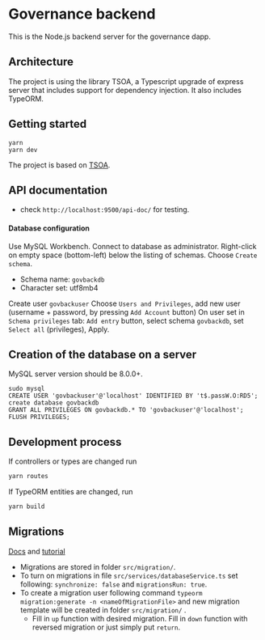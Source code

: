 # Governance backend

This is the Node.js backend server for the governance dapp.

## Architecture

The project is using the library TSOA, a Typescript upgrade of express server that includes support for dependency injection. 
It also includes TypeORM.

## Getting started 

```
yarn
yarn dev
```

The project is based on [TSOA](https://tsoa-community.github.io/docs/). 


## API documentation

- check `http://localhost:9500/api-doc/` for testing.


#### Database configuration

Use MySQL Workbench. Connect to database as administrator. Right-click on empty space (bottom-left) below the listing of schemas. Choose `Create schema`.

- Schema name: `govbackdb`
- Character set: utf8mb4

Create user `govbackuser`
Choose `Users and Privileges`, add new user (username + password, by pressing `Add Account` button)
On user set in `Schema privileges` tab: `Add entry` button, select schema `govbackdb`, set `Select all` (privileges), Apply.    

## Creation of the database on a server

MySQL server version should be 8.0.0+.

```
sudo mysql
CREATE USER 'govbackuser'@'localhost' IDENTIFIED BY 't$.passW.O:RD5';
create database govbackdb
GRANT ALL PRIVILEGES ON govbackdb.* TO 'govbackuser'@'localhost';
FLUSH PRIVILEGES;
```

## Development process

If controllers or types are changed run 
```bash
yarn routes
```

If TypeORM entities are changed, run
```bash
yarn build
```

## Migrations

[Docs](https://typeorm.io/#/migrations) and [tutorial](https://betterprogramming.pub/typeorm-migrations-explained-fdb4f27cb1b3)

- Migrations are stored in folder `src/migration/`.
- To turn on migrations in file `src/services/databaseService.ts` set following: `synchronize: false` and `migrationsRun: true`.
- To create a migration user following command `typeorm migration:generate -n <nameOfMigrationFile>` and new migration template will be created in folder `src/migration/` .
  -  Fill in `up` function with desired migration. Fill in `down` function with reversed migration or just simply put `return`.
